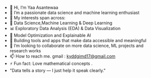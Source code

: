 - 👋 Hi, I’m Yaa Asantewaa
- 👀 I’m a passionate data science and machine learning enthusiast
- 🌱 My interests span across:
- 🤖 Data Science,Machine Learning & Deep Learning  
- 📊 Exploratory Data Analysis (EDA) & Data Visualization  
- 🧠 Model Optimization and Explainable AI  
- 🧰 Building tools and apps that make data accessible and meaningful
- 💞️ I’m looking to collaborate on more data science, ML projects and research works
- 📫 How to reach me. gmail : kyddgimd17@gmail.com 
- ⚡ Fun fact: Love mathematical concepts .
- "Data tells a story — I just help it speak clearly."

<!---
yaakydd/yaakydd is a ✨ special ✨ repository because its `README.md` (this file) appears on your GitHub profile.
You can click the Preview link to take a look at your changes.
--->
